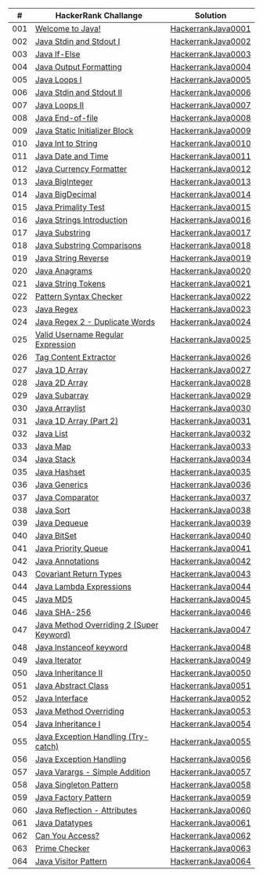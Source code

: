 |  #  | HackerRank Challange | Solution |
| --- | -------------------- | -------- |
| 001 | [Welcome to Java!](https://www.hackerrank.com/challenges/welcome-to-java/problem?isFullScreen=true) | [HackerrankJava0001](./HackerrankJava0001.java) |
| 002 | [Java Stdin and Stdout I](https://www.hackerrank.com/challenges/java-stdin-and-stdout-1/problem?isFullScreen=true) | [HackerrankJava0002](./HackerrankJava0002.java) |
| 003 | [Java If-Else](https://www.hackerrank.com/challenges/java-if-else/problem?isFullScreen=true) | [HackerrankJava0003](./HackerrankJava0003.java) |
| 004 | [Java Output Formatting](https://www.hackerrank.com/challenges/java-output-formatting/problem?isFullScreen=true) | [HackerrankJava0004](./HackerrankJava0004.java) |
| 005 | [Java Loops I](https://www.hackerrank.com/challenges/java-loops-i/problem?isFullScreen=true) | [HackerrankJava0005](./HackerrankJava0005.java) |
| 006 | [Java Stdin and Stdout II](https://www.hackerrank.com/challenges/java-stdin-stdout/problem?isFullScreen=true) | [HackerrankJava0006](./HackerrankJava0006.java) |
| 007 | [Java Loops II](https://www.hackerrank.com/challenges/java-loops/problem?isFullScreen=true) | [HackerrankJava0007](./HackerrankJava0007.java) |
| 008 | [Java End-of-file](https://www.hackerrank.com/challenges/java-end-of-file/problem?isFullScreen=true) | [HackerrankJava0008](./HackerrankJava0008.java) |
| 009 | [Java Static Initializer Block](https://www.hackerrank.com/challenges/java-static-initializer-block/problem?isFullScreen=true) | [HackerrankJava0009](./HackerrankJava0009.java) |
| 010 | [Java Int to String](https://www.hackerrank.com/challenges/java-int-to-string/problem?isFullScreen=true) | [HackerrankJava0010](./HackerrankJava0010.java) |
| 011 | [Java Date and Time](https://www.hackerrank.com/challenges/java-date-and-time/problem?isFullScreen=true) | [HackerrankJava0011](./HackerrankJava0011.java) |
| 012 | [Java Currency Formatter](https://www.hackerrank.com/challenges/java-currency-formatter/problem?isFullScreen=true) | [HackerrankJava0012](./HackerrankJava0012.java) |
| 013 | [Java BigInteger](https://www.hackerrank.com/challenges/java-biginteger/problem?isFullScreen=true) | [HackerrankJava0013](./HackerrankJava0013.java) |
| 014 | [Java BigDecimal](https://www.hackerrank.com/challenges/java-bigdecimal/problem?isFullScreen=true) | [HackerrankJava0014](./HackerrankJava0014.java) |
| 015 | [Java Primality Test](https://www.hackerrank.com/challenges/java-primality-test/problem?isFullScreen=true) | [HackerrankJava0015](./HackerrankJava0015.java) |
| 016 | [Java Strings Introduction](https://www.hackerrank.com/challenges/java-strings-introduction/problem?isFullScreen=true) | [HackerrankJava0016](./HackerrankJava0016.java) |
| 017 | [Java Substring](https://www.hackerrank.com/challenges/java-substring/problem?isFullScreen=true) | [HackerrankJava0017](./HackerrankJava0017.java) |
| 018 | [Java Substring Comparisons](https://www.hackerrank.com/challenges/java-string-compare/problem?isFullScreen=true) | [HackerrankJava0018](./HackerrankJava0018.java) |
| 019 | [Java String Reverse](https://www.hackerrank.com/challenges/java-string-reverse/problem?isFullScreen=true) | [HackerrankJava0019](./HackerrankJava0019.java) |
| 020 | [Java Anagrams](https://www.hackerrank.com/challenges/java-anagrams/problem?isFullScreen=true) | [HackerrankJava0020](./HackerrankJava0020.java) |
| 021 | [Java String Tokens](https://www.hackerrank.com/challenges/java-string-tokens/problem?isFullScreen=true) | [HackerrankJava0021](./HackerrankJava0021.java) |
| 022 | [Pattern Syntax Checker](https://www.hackerrank.com/challenges/pattern-syntax-checker/problem?isFullScreen=true) | [HackerrankJava0022](./HackerrankJava0022.java) |
| 023 | [Java Regex](https://www.hackerrank.com/challenges/java-regex/problem?isFullScreen=true) | [HackerrankJava0023](./HackerrankJava0023.java) |
| 024 | [Java Regex 2 - Duplicate Words](https://www.hackerrank.com/challenges/duplicate-word/problem?isFullScreen=true) | [HackerrankJava0024](./HackerrankJava0024.java) |
| 025 | [Valid Username Regular Expression](https://www.hackerrank.com/challenges/valid-username-checker/problem?isFullScreen=true) | [HackerrankJava0025](./HackerrankJava0025.java) |
| 026 | [Tag Content Extractor](https://www.hackerrank.com/challenges/tag-content-extractor/problem?isFullScreen=true) | [HackerrankJava0026](./HackerrankJava0026.java) |
| 027 | [Java 1D Array](https://www.hackerrank.com/challenges/java-1d-array-introduction/problem?isFullScreen=true) | [HackerrankJava0027](./HackerrankJava0027.java) |
| 028 | [Java 2D Array](https://www.hackerrank.com/challenges/java-2d-array/problem?isFullScreen=true) | [HackerrankJava0028](./HackerrankJava0028.java) |
| 029 | [Java Subarray](https://www.hackerrank.com/challenges/java-negative-subarray/problem?isFullScreen=true) | [HackerrankJava0029](./HackerrankJava0029.java) |
| 030 | [Java Arraylist](https://www.hackerrank.com/challenges/java-arraylist/problem?isFullScreen=true) | [HackerrankJava0030](./HackerrankJava0030.java) |
| 031 | [Java 1D Array (Part 2)](https://www.hackerrank.com/challenges/java-1d-array/problem?isFullScreen=true) | [HackerrankJava0031](./HackerrankJava0031.java) |
| 032 | [Java List](https://www.hackerrank.com/challenges/java-list/problem?isFullScreen=true) | [HackerrankJava0032](./HackerrankJava0032.java) |
| 033 | [Java Map](https://www.hackerrank.com/challenges/phone-book/problem?isFullScreen=true) | [HackerrankJava0033](./HackerrankJava0033.java) |
| 034 | [Java Stack](https://www.hackerrank.com/challenges/java-stack/problem?isFullScreen=true) | [HackerrankJava0034](./HackerrankJava0034.java) |
| 035 | [Java Hashset](https://www.hackerrank.com/challenges/java-hashset/problem?isFullScreen=true) | [HackerrankJava0035](./HackerrankJava0035.java) |
| 036 | [Java Generics](https://www.hackerrank.com/challenges/java-generics/problem?isFullScreen=true) | [HackerrankJava0036](./HackerrankJava0036.java) |
| 037 | [Java Comparator](https://www.hackerrank.com/challenges/java-comparator/problem?isFullScreen=true) | [HackerrankJava0037](./HackerrankJava0037.java) |
| 038 | [Java Sort](https://www.hackerrank.com/challenges/java-sort/problem?isFullScreen=true) | [HackerrankJava0038](./HackerrankJava0038.java) |
| 039 | [Java Dequeue](https://www.hackerrank.com/challenges/java-dequeue/problem?isFullScreen=true) | [HackerrankJava0039](./HackerrankJava0039.java) |
| 040 | [Java BitSet](https://www.hackerrank.com/challenges/java-bitset/problem?isFullScreen=true) | [HackerrankJava0040](./HackerrankJava0040.java) |
| 041 | [Java Priority Queue](https://www.hackerrank.com/challenges/java-priority-queue/problem?isFullScreen=true) | [HackerrankJava0041](./HackerrankJava0041.java) |
| 042 | [Java Annotations](https://www.hackerrank.com/challenges/java-annotations/problem?isFullScreen=true) | [HackerrankJava0042](./HackerrankJava0042.java) |
| 043 | [Covariant Return Types](https://www.hackerrank.com/challenges/java-covariance/problem?isFullScreen=true) | [HackerrankJava0043](./HackerrankJava0043.java) |
| 044 | [Java Lambda Expressions](https://www.hackerrank.com/challenges/java-lambda-expressions/problem?isFullScreen=true) | [HackerrankJava0044](./HackerrankJava0044.java) |
| 045 | [Java MD5](https://www.hackerrank.com/challenges/java-md5/problem?isFullScreen=true) | [HackerrankJava0045](./HackerrankJava0045.java) |
| 046 | [Java SHA-256](https://www.hackerrank.com/challenges/sha-256/problem?isFullScreen=true) | [HackerrankJava0046](./HackerrankJava0046.java) |
| 047 | [Java Method Overriding 2 (Super Keyword)](https://www.hackerrank.com/challenges/java-method-overriding-2-super-keyword/problem?isFullScreen=true) | [HackerrankJava0047](./HackerrankJava0047.java) |
| 048 | [Java Instanceof keyword](https://www.hackerrank.com/challenges/java-instanceof-keyword/problem?isFullScreen=true) | [HackerrankJava0048](./HackerrankJava0048.java) |
| 049 | [Java Iterator](https://www.hackerrank.com/challenges/java-iterator/problem?isFullScreen=true) | [HackerrankJava0049](./HackerrankJava0049.java) |
| 050 | [Java Inheritance II](https://www.hackerrank.com/challenges/java-inheritance-2/problem?isFullScreen=true) | [HackerrankJava0050](./HackerrankJava0050.java) |
| 051 | [Java Abstract Class](https://www.hackerrank.com/challenges/java-abstract-class/problem?isFullScreen=true) | [HackerrankJava0051](./HackerrankJava0051.java) |
| 052 | [Java Interface](https://www.hackerrank.com/challenges/java-interface/problem?isFullScreen=true) | [HackerrankJava0052](./HackerrankJava0052.java) |
| 053 | [Java Method Overriding](https://www.hackerrank.com/challenges/java-method-overriding/problem?isFullScreen=true) | [HackerrankJava0053](./HackerrankJava0053.java) |
| 054 | [Java Inheritance I](https://www.hackerrank.com/challenges/java-inheritance-1/problem?isFullScreen=true) | [HackerrankJava0054](./HackerrankJava0054.java) |
| 055 | [Java Exception Handling (Try-catch)](https://www.hackerrank.com/challenges/java-exception-handling-try-catch/problem?isFullScreen=true) | [HackerrankJava0055](./HackerrankJava0055.java) |
| 056 | [Java Exception Handling](https://www.hackerrank.com/challenges/java-exception-handling/problem?isFullScreen=true) | [HackerrankJava0056](./HackerrankJava0056.java) |
| 057 | [Java Varargs - Simple Addition](https://www.hackerrank.com/challenges/simple-addition-varargs/problem?isFullScreen=true) | [HackerrankJava0057](./HackerrankJava0057.java) |
| 058 | [Java Singleton Pattern](https://www.hackerrank.com/challenges/java-singleton/problem?isFullScreen=true) | [HackerrankJava0058](./HackerrankJava0058.java) |
| 059 | [Java Factory Pattern](https://www.hackerrank.com/challenges/java-factory/problem?isFullScreen=true) | [HackerrankJava0059](./HackerrankJava0059.java) |
| 060 | [Java Reflection - Attributes](https://www.hackerrank.com/challenges/java-reflection-attributes/problem?isFullScreen=true) | [HackerrankJava0060](./HackerrankJava0060.java) |
| 061 | [Java Datatypes](https://www.hackerrank.com/challenges/java-datatypes/problem?isFullScreen=true) | [HackerrankJava0061](./HackerrankJava0061.java) |
| 062 | [Can You Access?](https://www.hackerrank.com/challenges/can-you-access/problem?isFullScreen=true) | [HackerrankJava0062](./HackerrankJava0062.java) |
| 063 | [Prime Checker](https://www.hackerrank.com/challenges/prime-checker/problem?isFullScreen=true) | [HackerrankJava0063](./HackerrankJava0063.java) |
| 064 | [Java Visitor Pattern](https://www.hackerrank.com/challenges/java-vistor-pattern/problem?isFullScreen=true) | [HackerrankJava0064](./HackerrankJava0064.java) |